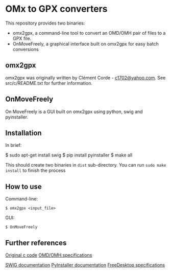 # OMx to GPX converters

This repository provides two binaries:

- omx2gpx, a command-line tool to convert an OMD/OMH pair of files to a GPX file.
- OnMoveFreely, a graphical interface built on omx2gpx for easy batch conversions

## omx2gpx

omx2gpx was originally written by Clément Corde - c1702@yahoo.com. See src/c/README.txt for further information.

## OnMoveFreely

On MoveFreely is a GUI built on omx2gpx using python, swig and pyinstaller.

## Installation

In brief:

   $ sudo apt-get install swig
   $ pip install pyinstaller
   $ make all

This should create two binaries in `dist` sub-directory. You can run `sudo make install` to finish the process

## How to use

Command-line:

	$ omx2gpx <input_file>

GUI:

	$ OnMoveFreely
	

## Further references

[Original c code](https://sourceforge.net/projects/omx2gpx/)
[OMD/OMH specifications](https://github.com/ylecuyer/OnMove200)

[SWIG documentation](http://www.swig.org/Doc4.0/Python.html)
[PyInstaller documentation](https://pyinstaller.readthedocs.io)
[FreeDesktop specifications](https://specifications.freedesktop.org/desktop-entry-spec/latest/index.html)
